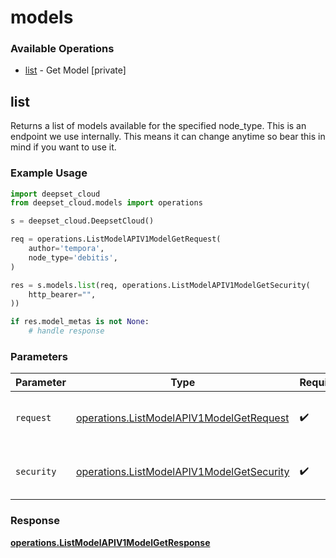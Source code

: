 # models

### Available Operations

* [list](#list) - Get Model [private]

## list

Returns a list of models available for the specified node_type. This is an endpoint we use internally. This means it can change anytime so bear this in mind if you want to use it.

### Example Usage

```python
import deepset_cloud
from deepset_cloud.models import operations

s = deepset_cloud.DeepsetCloud()

req = operations.ListModelAPIV1ModelGetRequest(
    author='tempora',
    node_type='debitis',
)

res = s.models.list(req, operations.ListModelAPIV1ModelGetSecurity(
    http_bearer="",
))

if res.model_metas is not None:
    # handle response
```

### Parameters

| Parameter                                                                                              | Type                                                                                                   | Required                                                                                               | Description                                                                                            |
| ------------------------------------------------------------------------------------------------------ | ------------------------------------------------------------------------------------------------------ | ------------------------------------------------------------------------------------------------------ | ------------------------------------------------------------------------------------------------------ |
| `request`                                                                                              | [operations.ListModelAPIV1ModelGetRequest](../../models/operations/listmodelapiv1modelgetrequest.md)   | :heavy_check_mark:                                                                                     | The request object to use for the request.                                                             |
| `security`                                                                                             | [operations.ListModelAPIV1ModelGetSecurity](../../models/operations/listmodelapiv1modelgetsecurity.md) | :heavy_check_mark:                                                                                     | The security requirements to use for the request.                                                      |


### Response

**[operations.ListModelAPIV1ModelGetResponse](../../models/operations/listmodelapiv1modelgetresponse.md)**

